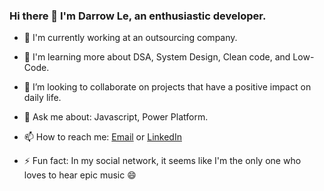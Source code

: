 ### Hi there 👋 I'm Darrow Le, an enthusiastic developer.

- 🔭 I'm currently working at an outsourcing company.
- 🌱 I'm learning more about DSA, System Design, Clean code, and Low-Code.
- 👯 I’m looking to collaborate on projects that have a positive impact on daily life.

- 💬 Ask me about: Javascript, Power Platform.
- 📫 How to reach me: [Email](mailto:tiendungid1@gmail.com) or [LinkedIn](https://www.linkedin.com/in/dung-le-tien-723a82181/)
- ⚡ Fun fact: In my social network, it seems like I'm the only one who loves to hear epic music 😄

<!--
**tiendungid1/tiendungid1** is a ✨ _special_ ✨ repository because its `README.md` (this file) appears on your GitHub profile.

Here are some ideas to get you started:

- 🔭 I’m currently working on ...
- 🌱 I’m currently learning ...
- 👯 I’m looking to collaborate on ...
- 🤔 I’m looking for help with ...
- 💬 Ask me about ...
- 📫 How to reach me: ...
- 😄 Pronouns: ...
- ⚡ Fun fact: ...
-->
